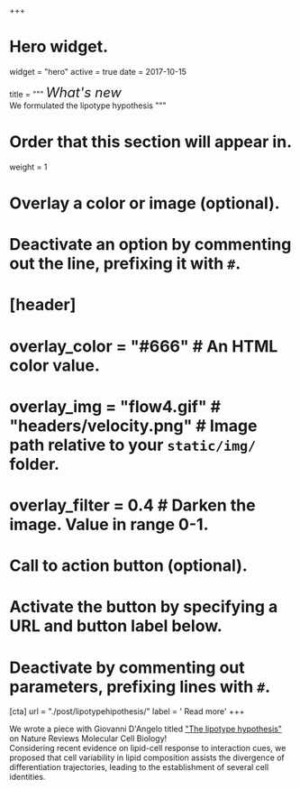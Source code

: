 +++
# Hero widget.
widget = "hero"
active = true
date = 2017-10-15

title = """
<font size="5" style="bold"><i>What's new</i></font> <br>
We formulated the lipotype hypothesis
"""

# Order that this section will appear in.
weight = 1

# Overlay a color or image (optional).
#   Deactivate an option by commenting out the line, prefixing it with `#`.
# [header]
#   overlay_color = "#666"  # An HTML color value.
#   overlay_img = "flow4.gif" # "headers/velocity.png"  # Image path relative to your `static/img/` folder.
#   overlay_filter = 0.4  # Darken the image. Value in range 0-1.

# Call to action button (optional).
#   Activate the button by specifying a URL and button label below.
#   Deactivate by commenting out parameters, prefixing lines with `#`.
[cta]
  url = "./post/lipotypehipothesis/"
  label = '<i class="fa fa-arrow-circle-right"></i> Read more'
+++

We wrote a piece with Giovanni D'Angelo titled ["The lipotype hypothesis"](https://doi.org/10.1038/s41580-022-00556-w) on Nature Reviews Molecular Cell Biology! <br>
Considering recent evidence on lipid-cell response to interaction cues, we proposed that cell variability in lipid composition assists the divergence of differentiation trajectories, leading to the establishment of several cell identities.
